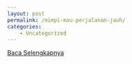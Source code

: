 ```yaml
---
layout: post
permalink: /mimpi-mau-perjalanan-jauh/
categories:
    - Uncategorized
---
```


[Baca Selengkapnya](/07)